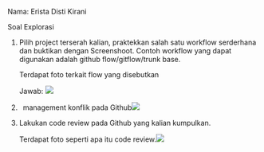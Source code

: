 ﻿Nama: Erista Disti Kirani 

Soal Explorasi 

1. Pilih project terserah kalian, praktekkan salah satu workflow serderhana dan buktikan dengan Screenshoot. Contoh workflow yang dapat digunakan adalah github flow/gitflow/trunk base.

   Terdapat foto terkait flow yang disebutkan

   Jawab: ![](Aspose.Words.2ed3851c-e6fc-4d3d-9124-ca6f602cc2c5.001.png)





1. ` `management konflik pada Github![](Aspose.Words.2ed3851c-e6fc-4d3d-9124-ca6f602cc2c5.002.png)

1. Lakukan code review pada Github yang kalian kumpulkan.

   Terdapat foto seperti apa itu code review.![](Aspose.Words.2ed3851c-e6fc-4d3d-9124-ca6f602cc2c5.003.png)


